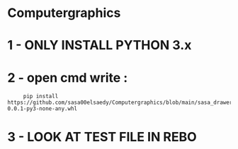 # Computergraphics
# 1 - ONLY INSTALL PYTHON 3.x 
# 2 - open cmd write :  
         pip install https://github.com/sasa00elsaedy/Computergraphics/blob/main/sasa_drawer-0.0.1-py3-none-any.whl
# 3 - LOOK AT TEST FILE IN REBO
